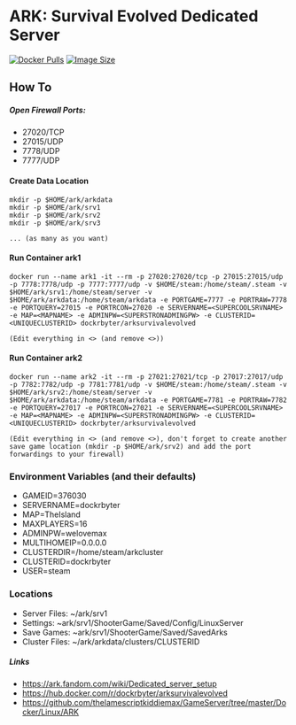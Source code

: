 # ARK: Survival Evolved Dedicated Server
[![Docker Pulls](https://img.shields.io/docker/pulls/dockrbyter/arksurvivalevolved.svg)](https://hub.docker.com/r/dockrbyter/arksurvivalevolved)
[![Image Size](https://img.shields.io/docker/image-size/dockrbyter/arksurvivalevolved.svg)](https://hub.docker.com/r/dockrbyter/arksurvivalevolved)

## How To

##### Open Firewall Ports:
 - 27020/TCP
 - 27015/UDP
 - 7778/UDP
 - 7777/UDP

#### Create Data Location
```
mkdir -p $HOME/ark/arkdata
mkdir -p $HOME/ark/srv1
mkdir -p $HOME/ark/srv2
mkdir -p $HOME/ark/srv3

... (as many as you want)
 ```

#### Run Container ark1
```
docker run --name ark1 -it --rm -p 27020:27020/tcp -p 27015:27015/udp -p 7778:7778/udp -p 7777:7777/udp -v $HOME/steam:/home/steam/.steam -v $HOME/ark/srv1:/home/steam/server -v $HOME/ark/arkdata:/home/steam/arkdata -e PORTGAME=7777 -e PORTRAW=7778 -e PORTQUERY=27015 -e PORTRCON=27020 -e SERVERNAME=<SUPERCOOLSRVNAME> -e MAP=<MAPNAME> -e ADMINPW=<SUPERSTRONADMINGPW> -e CLUSTERID=<UNIQUECLUSTERID> dockrbyter/arksurvivalevolved

(Edit everything in <> (and remove <>))
 ```

#### Run Container ark2
```
docker run --name ark2 -it --rm -p 27021:27021/tcp -p 27017:27017/udp -p 7782:7782/udp -p 7781:7781/udp -v $HOME/steam:/home/steam/.steam -v $HOME/ark/srv2:/home/steam/server -v $HOME/ark/arkdata:/home/steam/arkdata -e PORTGAME=7781 -e PORTRAW=7782 -e PORTQUERY=27017 -e PORTRCON=27021 -e SERVERNAME=<SUPERCOOLSRVNAME> -e MAP=<MAPNAME> -e ADMINPW=<SUPERSTRONADMINGPW> -e CLUSTERID=<UNIQUECLUSTERID> dockrbyter/arksurvivalevolved

(Edit everything in <> (and remove <>), don't forget to create another save game location (mkdir -p $HOME/ark/srv2) and add the port forwardings to your firewall)
 ```

### Environment Variables (and their defaults)
 - GAMEID=376030
 - SERVERNAME=dockrbyter
 - MAP=TheIsland
 - MAXPLAYERS=16
 - ADMINPW=welovemax
 - MULTIHOMEIP=0.0.0.0
 - CLUSTERDIR=/home/steam/arkcluster
 - CLUSTERID=dockrbyter
 - USER=steam

### Locations
 - Server Files: ~/ark/srv1
 - Settings: ~ark/srv1/ShooterGame/Saved/Config/LinuxServer
 - Save Games: ~ark/srv1/ShooterGame/Saved/SavedArks
 - Cluster Files: ~/ark/arkdata/clusters/CLUSTERID


##### Links
 - https://ark.fandom.com/wiki/Dedicated_server_setup
 - https://hub.docker.com/r/dockrbyter/arksurvivalevolved
 - https://github.com/thelamescriptkiddiemax/GameServer/tree/master/Docker/Linux/ARK
